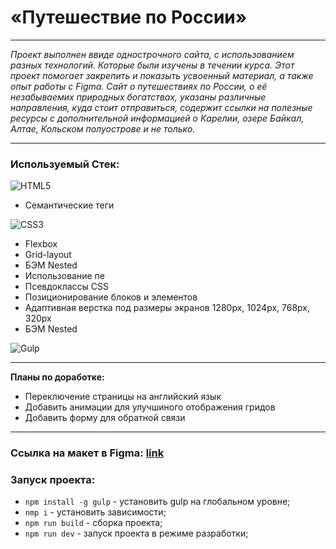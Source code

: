 # **«Путешествие по России»**
----
 _Проект выполнен ввиде однострочного сайта, с использованием разных технологий. Которые были изучены в течении курса. Этот проект помогает закрепить и показыть усвоенный материал, а также опыт работы с Figma. Cайт о путешествиях по России, о её незабываемих природных богатствах, указаны различные направления, куда стоит отправиться, содержит ссылки на полезные ресурсы с дополнительной информацией о Карелии, озере Байкал, Алтае, Кольском полуострове и не только._
 
 ----

### **Используемый Стек:**

![HTML5](https://img.shields.io/badge/html5-%23E34F26.svg?style=for-the-badge&logo=html5&logoColor=white)

* Семантические теги

![CSS3](https://img.shields.io/badge/css3-%231572B6.svg?style=for-the-badge&logo=css3&logoColor=white)

* Flexbox
* Grid-layout
* БЭМ Nested
* Использование пе
* Псевдоклассы CSS
* Позиционирование блоков и элементов
* Адаптивная верстка под размеры экранов 1280px, 1024px, 768px, 320px
* БЭМ Nested

![Gulp](https://img.shields.io/badge/GULP-%23CF4647.svg?style=for-the-badge&logo=gulp&logoColor=white)

----

**Планы по доработке:**

* Переключение страницы на английский язык
* Добавить анимации для улучшиного отображения гридов
* Добавить форму для обратной связи

----

### Ссылка на макет в Figma: [link](https://www.figma.com/file/5S2WSbEFL6awjVWJ0NWL8Q/Sprint-3_-Russia-_-desktop-mobile?node-id=28503%3A0)

### Запуск проекта:

* `npm install -g gulp` - установить gulp на глобальном уровне;
* `nmp i` - установить зависимости;
* `npm run build` - сборка проекта;
* `npm run dev` - запуск проекта в режиме разработки;
